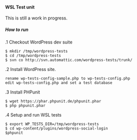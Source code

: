 #### WSL Test unit

This is still a work in progress.

##### How to run

.1 Checkout WordPress dev suite 

```
$ mkdir /tmp/wordpress-tests 
$ cd /tmp/wordpress-tests 
$ svn co http://svn.automattic.com/wordpress-tests/trunk/
```

.2 Install WordPress site.

    rename wp-tests-config-sample.php to wp-tests-config.php
    edit wp-tests-config.php and set a test database

.3 Install PHPunit

```
$ wget https://phar.phpunit.de/phpunit.phar
$ php phpunit.phar
```

.4 Setup and run WSL tests

```
$ export WP_TESTS_DIR=/tmp/wordpress-tests 
$ cd wp-content/plugins/wordpress-social-login 
$phpunit
```
